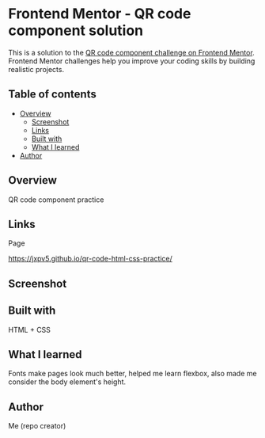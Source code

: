 
# Frontend Mentor - QR code component solution

This is a solution to the [QR code component challenge on Frontend Mentor](https://www.frontendmentor.io/challenges/qr-code-component-iux_sIO_H). Frontend Mentor challenges help you improve your coding skills by building realistic projects. 

## Table of contents

- [Overview](#overview)
  - [Screenshot](#screenshot)
  - [Links](#links)
  - [Built with](#built-with)
  - [What I learned](#what-i-learned)
- [Author](#author)

## Overview

QR code component practice

## Links

Page

https://jxpv5.github.io/qr-code-html-css-practice/

## Screenshot



## Built with

HTML + CSS

## What I learned

Fonts make pages look much better, helped me learn flexbox, also
made me consider the body element's height.

## Author

Me (repo creator)
